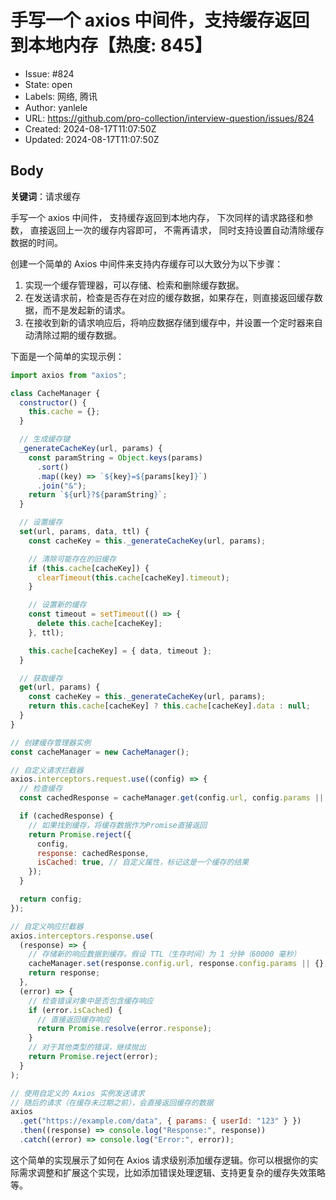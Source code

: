 # 手写一个 axios 中间件，支持缓存返回到本地内存【热度: 845】

- Issue: #824
- State: open
- Labels: 网络, 腾讯
- Author: yanlele
- URL: https://github.com/pro-collection/interview-question/issues/824
- Created: 2024-08-17T11:07:50Z
- Updated: 2024-08-17T11:07:50Z

## Body

**关键词**：请求缓存

手写一个 axios 中间件， 支持缓存返回到本地内存， 下次同样的请求路径和参数， 直接返回上一次的缓存内容即可， 不需再请求， 同时支持设置自动清除缓存数据的时间。

创建一个简单的 Axios 中间件来支持内存缓存可以大致分为以下步骤：

1. 实现一个缓存管理器，可以存储、检索和删除缓存数据。
2. 在发送请求前，检查是否存在对应的缓存数据，如果存在，则直接返回缓存数据，而不是发起新的请求。
3. 在接收到新的请求响应后，将响应数据存储到缓存中，并设置一个定时器来自动清除过期的缓存数据。

下面是一个简单的实现示例：

```javascript
import axios from "axios";

class CacheManager {
  constructor() {
    this.cache = {};
  }

  // 生成缓存键
  _generateCacheKey(url, params) {
    const paramString = Object.keys(params)
      .sort()
      .map((key) => `${key}=${params[key]}`)
      .join("&");
    return `${url}?${paramString}`;
  }

  // 设置缓存
  set(url, params, data, ttl) {
    const cacheKey = this._generateCacheKey(url, params);

    // 清除可能存在的旧缓存
    if (this.cache[cacheKey]) {
      clearTimeout(this.cache[cacheKey].timeout);
    }

    // 设置新的缓存
    const timeout = setTimeout(() => {
      delete this.cache[cacheKey];
    }, ttl);

    this.cache[cacheKey] = { data, timeout };
  }

  // 获取缓存
  get(url, params) {
    const cacheKey = this._generateCacheKey(url, params);
    return this.cache[cacheKey] ? this.cache[cacheKey].data : null;
  }
}

// 创建缓存管理器实例
const cacheManager = new CacheManager();

// 自定义请求拦截器
axios.interceptors.request.use((config) => {
  // 检查缓存
  const cachedResponse = cacheManager.get(config.url, config.params || {});

  if (cachedResponse) {
    // 如果找到缓存，将缓存数据作为Promise直接返回
    return Promise.reject({
      config,
      response: cachedResponse,
      isCached: true, // 自定义属性，标记这是一个缓存的结果
    });
  }

  return config;
});

// 自定义响应拦截器
axios.interceptors.response.use(
  (response) => {
    // 存储新的响应数据到缓存。假设 TTL（生存时间）为 1 分钟（60000 毫秒）
    cacheManager.set(response.config.url, response.config.params || {}, response, 60000);
    return response;
  },
  (error) => {
    // 检查错误对象中是否包含缓存响应
    if (error.isCached) {
      // 直接返回缓存响应
      return Promise.resolve(error.response);
    }
    // 对于其他类型的错误，继续抛出
    return Promise.reject(error);
  }
);

// 使用自定义的 Axios 实例发送请求
// 随后的请求（在缓存未过期之前），会直接返回缓存的数据
axios
  .get("https://example.com/data", { params: { userId: "123" } })
  .then((response) => console.log("Response:", response))
  .catch((error) => console.log("Error:", error));
```

这个简单的实现展示了如何在 Axios 请求级别添加缓存逻辑。你可以根据你的实际需求调整和扩展这个实现，比如添加错误处理逻辑、支持更复杂的缓存失效策略等。


